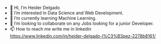 - 👋 Hi, I’m Heider Delgado
- 👀 I’m interested in Data Science and Web Development. 
- 🌱 I’m currently learning Machine Learning.
- 💞️ I’m looking to collaborate on any Jobs looking for a junior Developer. 
- 📫 How to reach me write me in linkedin https://www.linkedin.com/in/heider-delgado-l%C3%B3pez-2278b8161/

<!---
HighDeFing/HighDeFing is a ✨ special ✨ repository because its `README.md` (this file) appears on your GitHub profile.
You can click the Preview link to take a look at your changes.
--->
